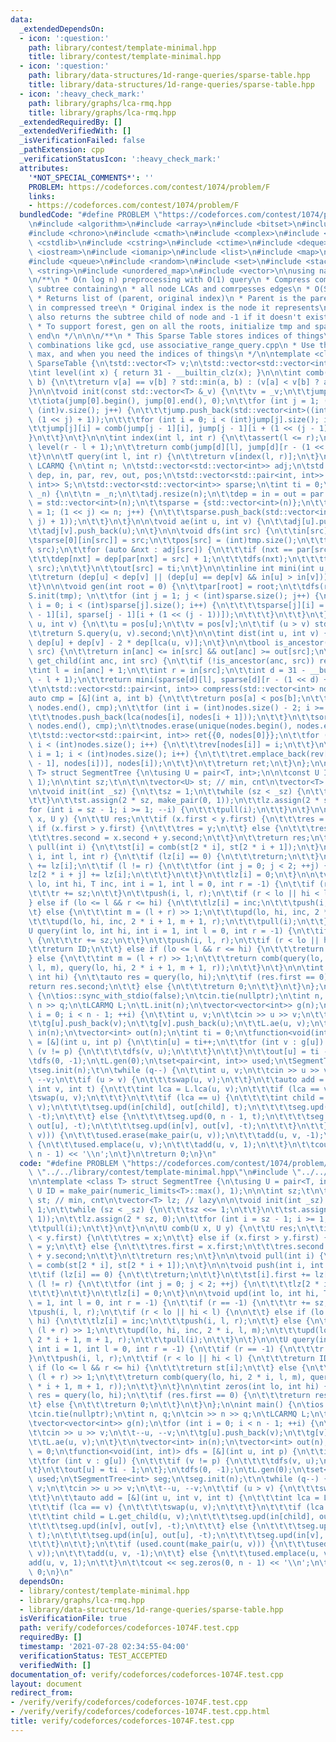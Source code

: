 ```yaml
---
data:
  _extendedDependsOn:
  - icon: ':question:'
    path: library/contest/template-minimal.hpp
    title: library/contest/template-minimal.hpp
  - icon: ':question:'
    path: library/data-structures/1d-range-queries/sparse-table.hpp
    title: library/data-structures/1d-range-queries/sparse-table.hpp
  - icon: ':heavy_check_mark:'
    path: library/graphs/lca-rmq.hpp
    title: library/graphs/lca-rmq.hpp
  _extendedRequiredBy: []
  _extendedVerifiedWith: []
  _isVerificationFailed: false
  _pathExtension: cpp
  _verificationStatusIcon: ':heavy_check_mark:'
  attributes:
    '*NOT_SPECIAL_COMMENTS*': ''
    PROBLEM: https://codeforces.com/contest/1074/problem/F
    links:
    - https://codeforces.com/contest/1074/problem/F
  bundledCode: "#define PROBLEM \"https://codeforces.com/contest/1074/problem/F\"\n\
    \n#include <algorithm>\n#include <array>\n#include <bitset>\n#include <cassert>\n\
    #include <chrono>\n#include <cmath>\n#include <complex>\n#include <cstdio>\n#include\
    \ <cstdlib>\n#include <cstring>\n#include <ctime>\n#include <deque>\n#include\
    \ <iostream>\n#include <iomanip>\n#include <list>\n#include <map>\n#include <numeric>\n\
    #include <queue>\n#include <random>\n#include <set>\n#include <stack>\n#include\
    \ <string>\n#include <unordered_map>\n#include <vector>\n\nusing namespace std;\n\
    \n/**\n * O(n log n) preprocessing with O(1) query\n * Compress compute sthe minimal\
    \ subtree containing\n * all node LCAs and comrpesses edges\n * O(S log S) compression\n\
    \ * Returns list of (parent, original index)\n * Parent is the parent of node\
    \ in compressed tree\n * Original index is the node it represents\n * get_child\
    \ also returns the subtree child of node and -1 if it doesn't exist in O(1)\n\
    \ * To support forest, gen on all the roots, initialize tmp and sparse at the\
    \ end\n */\n\n\n/**\n * This Sparse Table stores indices of things\n * For destructive\
    \ combinations like gcd, use associative_range_query.cpp\n * Use this for min,\
    \ max, and when you need the indices of things\n */\n\ntemplate <class T> struct\
    \ SparseTable {\n\tstd::vector<T> v;\n\tstd::vector<std::vector<int>> jump;\n\n\
    \tint level(int x) { return 31 - __builtin_clz(x); }\n\n\tint comb(int a, int\
    \ b) {\n\t\treturn v[a] == v[b] ? std::min(a, b) : (v[a] < v[b] ? a : b);\n\t\
    }\n\n\tvoid init(const std::vector<T> &_v) {\n\t\tv = _v;\n\t\tjump = {std::vector<int>((int)v.size())};\n\
    \t\tiota(jump[0].begin(), jump[0].end(), 0);\n\t\tfor (int j = 1; (1 << j) <=\
    \ (int)v.size(); j++) {\n\t\t\tjump.push_back(std::vector<int>((int)v.size() -\
    \ (1 << j) + 1));\n\t\t\tfor (int i = 0; i < (int)jump[j].size(); i++) {\n\t\t\
    \t\tjump[j][i] = comb(jump[j - 1][i], jump[j - 1][i + (1 << (j - 1))]);\n\t\t\t\
    }\n\t\t}\n\t}\n\n\tint index(int l, int r) {\n\t\tassert(l <= r);\n\t\tint d =\
    \ level(r - l + 1);\n\t\treturn comb(jump[d][l], jump[d][r - (1 << d) + 1]);\n\
    \t}\n\n\tT query(int l, int r) {\n\t\treturn v[index(l, r)];\n\t}\n};\n\nstruct\
    \ LCARMQ {\n\tint n; \n\tstd::vector<std::vector<int>> adj;\n\tstd::vector<int>\
    \ dep, in, par, rev, out, pos;\n\tstd::vector<std::pair<int, int>> tmp;\n\tSparseTable<std::pair<int,\
    \ int>> S;\n\tstd::vector<std::vector<int>> sparse;\n\tint ti = 0;\n\n\tvoid init(int\
    \ _n) {\n\t\tn = _n;\n\t\tadj.resize(n);\n\t\tdep = in = out = par = rev = pos\
    \ = std::vector<int>(n);\n\t\tsparse = {std::vector<int>(n)};\n\t\tfor (int j\
    \ = 1; (1 << j) <= n; j++) {\n\t\t\tsparse.push_back(std::vector<int>(n - (1 <<\
    \ j) + 1));\n\t\t}\n\t}\n\n\tvoid ae(int u, int v) {\n\t\tadj[u].push_back(v);\n\
    \t\tadj[v].push_back(u);\n\t}\n\n\tvoid dfs(int src) {\n\t\tin[src] = ti++;\n\t\
    \tsparse[0][in[src]] = src;\n\t\tpos[src] = (int)tmp.size();\n\t\ttmp.emplace_back(dep[src],\
    \ src);\n\t\tfor (auto &nxt : adj[src]) {\n\t\t\tif (nxt == par[src]) continue;\n\
    \t\t\tdep[nxt] = dep[par[nxt] = src] + 1;\n\t\t\tdfs(nxt);\n\t\t\ttmp.emplace_back(dep[src],\
    \ src);\n\t\t}\n\t\tout[src] = ti;\n\t}\n\n\tinline int mini(int u, int v) {\n\
    \t\treturn (dep[u] < dep[v] || (dep[u] == dep[v] && in[u] > in[v])) ? u : v;\n\
    \t}\n\n\tvoid gen(int root = 0) {\n\t\tpar[root] = root;\n\t\tdfs(root);\n\t\t\
    S.init(tmp); \n\t\tfor (int j = 1; j < (int)sparse.size(); j++) {\n\t\t\tfor (int\
    \ i = 0; i < (int)sparse[j].size(); i++) {\n\t\t\t\tsparse[j][i] = mini(sparse[j\
    \ - 1][i], sparse[j - 1][i + (1 << (j - 1))]);\n\t\t\t}\n\t\t}\n\t}\n\n\tint lca(int\
    \ u, int v) {\n\t\tu = pos[u];\n\t\tv = pos[v];\n\t\tif (u > v) std::swap(u, v);\n\
    \t\treturn S.query(u, v).second;\n\t}\n\n\tint dist(int u, int v) {\n\t\treturn\
    \ dep[u] + dep[v] - 2 * dep[lca(u, v)];\n\t}\n\n\tbool is_ancestor(int anc, int\
    \ src) {\n\t\treturn in[anc] <= in[src] && out[anc] >= out[src];\n\t}\n\n\tint\
    \ get_child(int anc, int src) {\n\t\tif (!is_ancestor(anc, src)) return -1;\n\t\
    \tint l = in[anc] + 1;\n\t\tint r = in[src];\n\t\tint d = 31 - __builtin_clz(r\
    \ - l + 1);\n\t\treturn mini(sparse[d][l], sparse[d][r - (1 << d) + 1]);\n\t}\n\
    \t\n\tstd::vector<std::pair<int, int>> compress(std::vector<int> nodes) {\n\t\t\
    auto cmp = [&](int a, int b) {\n\t\t\treturn pos[a] < pos[b];\n\t\t};\n\t\tsort(nodes.begin(),\
    \ nodes.end(), cmp);\n\t\tfor (int i = (int)nodes.size() - 2; i >= 0; i--) {\n\
    \t\t\tnodes.push_back(lca(nodes[i], nodes[i + 1]));\n\t\t}\n\t\tsort(nodes.begin(),\
    \ nodes.end(), cmp);\n\t\tnodes.erase(unique(nodes.begin(), nodes.end()), nodes.end());\n\
    \t\tstd::vector<std::pair<int, int>> ret{{0, nodes[0]}};\n\t\tfor (int i = 0;\
    \ i < (int)nodes.size(); i++) {\n\t\t\trev[nodes[i]] = i;\n\t\t}\n\t\tfor (int\
    \ i = 1; i < (int)nodes.size(); i++) {\n\t\t\tret.emplace_back(rev[lca(nodes[i\
    \ - 1], nodes[i])], nodes[i]);\n\t\t}\n\t\treturn ret;\n\t}\n};\n\ntemplate <class\
    \ T> struct SegmentTree {\n\tusing U = pair<T, int>;\n\n\tconst U ID = make_pair(numeric_limits<T>::max(),\
    \ 1);\n\n\tint sz;\t\n\t\n\tvector<U> st; // min, cnt\n\tvector<T> lz; // lazy\n\
    \n\tvoid init(int _sz) {\n\t\tsz = 1;\n\t\twhile (sz < _sz) {\n\t\t\tsz <<= 1;\n\
    \t\t}\n\t\tst.assign(2 * sz, make_pair(0, 1));\n\t\tlz.assign(2 * sz, 0);\n\t\t\
    for (int i = sz - 1; i >= 1; --i) {\n\t\t\tpull(i);\n\t\t}\n\t}\n\n\tU comb(U\
    \ x, U y) {\n\t\tU res;\n\t\tif (x.first < y.first) {\n\t\t\tres = x;\n\t\t} else\
    \ if (x.first > y.first) {\n\t\t\tres = y;\n\t\t} else {\n\t\t\tres.first = x.first;\n\
    \t\t\tres.second = x.second + y.second;\n\t\t}\n\t\treturn res;\n\t}\n\n\tvoid\
    \ pull(int i) {\n\t\tst[i] = comb(st[2 * i], st[2 * i + 1]);\n\t}\n\n\tvoid push(int\
    \ i, int l, int r) {\n\t\tif (lz[i] == 0) {\n\t\t\treturn;\n\t\t}\n\t\tst[i].first\
    \ += lz[i];\n\t\tif (l != r) {\n\t\t\tfor (int j = 0; j < 2; ++j) {\n\t\t\t\t\
    lz[2 * i + j] += lz[i];\n\t\t\t}\n\t\t}\n\t\tlz[i] = 0;\n\t}\n\n\tvoid upd(int\
    \ lo, int hi, T inc, int i = 1, int l = 0, int r = -1) {\n\t\tif (r == -1) {\n\
    \t\t\tr += sz;\n\t\t}\n\t\tpush(i, l, r);\n\t\tif (r < lo || hi < l) {\n\n\t\t\
    } else if (lo <= l && r <= hi) {\n\t\t\tlz[i] = inc;\n\t\t\tpush(i, l, r);\n\t\
    \t} else {\n\t\t\tint m = (l + r) >> 1;\n\t\t\tupd(lo, hi, inc, 2 * i, l, m);\n\
    \t\t\tupd(lo, hi, inc, 2 * i + 1, m + 1, r);\n\t\t\tpull(i);\n\t\t}\n\t}\n\n\t\
    U query(int lo, int hi, int i = 1, int l = 0, int r = -1) {\n\t\tif (r == -1)\
    \ {\n\t\t\tr += sz;\n\t\t}\n\t\tpush(i, l, r);\n\t\tif (r < lo || hi < l) {\n\t\
    \t\treturn ID;\n\t\t} else if (lo <= l && r <= hi) {\n\t\t\treturn st[i];\n\t\t\
    } else {\n\t\t\tint m = (l + r) >> 1;\n\t\t\treturn comb(query(lo, hi, 2 * i,\
    \ l, m), query(lo, hi, 2 * i + 1, m + 1, r));\n\t\t}\n\t}\n\n\tint zeros(int lo,\
    \ int hi) {\n\t\tauto res = query(lo, hi);\n\t\tif (res.first == 0) {\n\t\t\t\
    return res.second;\n\t\t} else {\n\t\t\treturn 0;\n\t\t}\n\t}\n};\n\nint main()\
    \ {\n\tios::sync_with_stdio(false);\n\tcin.tie(nullptr);\n\tint n, q;\n\tcin >>\
    \ n >> q;\n\tLCARMQ L;\n\tL.init(n);\n\tvector<vector<int>> g(n);\n\tfor (int\
    \ i = 0; i < n - 1; ++i) {\n\t\tint u, v;\n\t\tcin >> u >> v;\n\t\t--u, --v;\n\
    \t\tg[u].push_back(v);\n\t\tg[v].push_back(u);\n\t\tL.ae(u, v);\n\t}\t\n\tvector<int>\
    \ in(n);\n\tvector<int> out(n);\n\tint ti = 0;\n\tfunction<void(int, int)> dfs\
    \ = [&](int u, int p) {\n\t\tin[u] = ti++;\n\t\tfor (int v : g[u]) {\n\t\t\tif\
    \ (v != p) {\n\t\t\t\tdfs(v, u);\n\t\t\t}\n\t\t}\n\t\tout[u] = ti - 1;\n\t};\n\
    \tdfs(0, -1);\n\tL.gen(0);\n\tset<pair<int, int>> used;\n\tSegmentTree<int> seg;\n\
    \tseg.init(n);\t\n\twhile (q--) {\n\t\tint u, v;\n\t\tcin >> u >> v;\n\t\t--u,\
    \ --v;\n\t\tif (u > v) {\n\t\t\tswap(u, v);\n\t\t}\n\t\tauto add = [&](int u,\
    \ int v, int t) {\n\t\t\tint lca = L.lca(u, v);\n\t\t\tif (lca == v) {\n\t\t\t\
    \tswap(u, v);\n\t\t\t}\n\t\t\tif (lca == u) {\n\t\t\t\tint child = L.get_child(u,\
    \ v);\n\t\t\t\tseg.upd(in[child], out[child], t);\n\t\t\t\tseg.upd(in[v], out[v],\
    \ -t);\n\t\t\t} else {\n\t\t\t\tseg.upd(0, n - 1, t);\n\t\t\t\tseg.upd(in[u],\
    \ out[u], -t);\n\t\t\t\tseg.upd(in[v], out[v], -t);\n\t\t\t}\n\t\t};\n\t\tif (used.count(make_pair(u,\
    \ v))) {\n\t\t\tused.erase(make_pair(u, v));\n\t\t\tadd(u, v, -1);\n\t\t} else\
    \ {\n\t\t\tused.emplace(u, v);\n\t\t\tadd(u, v, 1);\n\t\t}\n\t\tcout << seg.zeros(0,\
    \ n - 1) << '\\n';\n\t}\n\treturn 0;\n}\n"
  code: "#define PROBLEM \"https://codeforces.com/contest/1074/problem/F\"\n\n#include\
    \ \"../../library/contest/template-minimal.hpp\"\n#include \"../../library/graphs/lca-rmq.hpp\"\
    \n\ntemplate <class T> struct SegmentTree {\n\tusing U = pair<T, int>;\n\n\tconst\
    \ U ID = make_pair(numeric_limits<T>::max(), 1);\n\n\tint sz;\t\n\t\n\tvector<U>\
    \ st; // min, cnt\n\tvector<T> lz; // lazy\n\n\tvoid init(int _sz) {\n\t\tsz =\
    \ 1;\n\t\twhile (sz < _sz) {\n\t\t\tsz <<= 1;\n\t\t}\n\t\tst.assign(2 * sz, make_pair(0,\
    \ 1));\n\t\tlz.assign(2 * sz, 0);\n\t\tfor (int i = sz - 1; i >= 1; --i) {\n\t\
    \t\tpull(i);\n\t\t}\n\t}\n\n\tU comb(U x, U y) {\n\t\tU res;\n\t\tif (x.first\
    \ < y.first) {\n\t\t\tres = x;\n\t\t} else if (x.first > y.first) {\n\t\t\tres\
    \ = y;\n\t\t} else {\n\t\t\tres.first = x.first;\n\t\t\tres.second = x.second\
    \ + y.second;\n\t\t}\n\t\treturn res;\n\t}\n\n\tvoid pull(int i) {\n\t\tst[i]\
    \ = comb(st[2 * i], st[2 * i + 1]);\n\t}\n\n\tvoid push(int i, int l, int r) {\n\
    \t\tif (lz[i] == 0) {\n\t\t\treturn;\n\t\t}\n\t\tst[i].first += lz[i];\n\t\tif\
    \ (l != r) {\n\t\t\tfor (int j = 0; j < 2; ++j) {\n\t\t\t\tlz[2 * i + j] += lz[i];\n\
    \t\t\t}\n\t\t}\n\t\tlz[i] = 0;\n\t}\n\n\tvoid upd(int lo, int hi, T inc, int i\
    \ = 1, int l = 0, int r = -1) {\n\t\tif (r == -1) {\n\t\t\tr += sz;\n\t\t}\n\t\
    \tpush(i, l, r);\n\t\tif (r < lo || hi < l) {\n\n\t\t} else if (lo <= l && r <=\
    \ hi) {\n\t\t\tlz[i] = inc;\n\t\t\tpush(i, l, r);\n\t\t} else {\n\t\t\tint m =\
    \ (l + r) >> 1;\n\t\t\tupd(lo, hi, inc, 2 * i, l, m);\n\t\t\tupd(lo, hi, inc,\
    \ 2 * i + 1, m + 1, r);\n\t\t\tpull(i);\n\t\t}\n\t}\n\n\tU query(int lo, int hi,\
    \ int i = 1, int l = 0, int r = -1) {\n\t\tif (r == -1) {\n\t\t\tr += sz;\n\t\t\
    }\n\t\tpush(i, l, r);\n\t\tif (r < lo || hi < l) {\n\t\t\treturn ID;\n\t\t} else\
    \ if (lo <= l && r <= hi) {\n\t\t\treturn st[i];\n\t\t} else {\n\t\t\tint m =\
    \ (l + r) >> 1;\n\t\t\treturn comb(query(lo, hi, 2 * i, l, m), query(lo, hi, 2\
    \ * i + 1, m + 1, r));\n\t\t}\n\t}\n\n\tint zeros(int lo, int hi) {\n\t\tauto\
    \ res = query(lo, hi);\n\t\tif (res.first == 0) {\n\t\t\treturn res.second;\n\t\
    \t} else {\n\t\t\treturn 0;\n\t\t}\n\t}\n};\n\nint main() {\n\tios::sync_with_stdio(false);\n\
    \tcin.tie(nullptr);\n\tint n, q;\n\tcin >> n >> q;\n\tLCARMQ L;\n\tL.init(n);\n\
    \tvector<vector<int>> g(n);\n\tfor (int i = 0; i < n - 1; ++i) {\n\t\tint u, v;\n\
    \t\tcin >> u >> v;\n\t\t--u, --v;\n\t\tg[u].push_back(v);\n\t\tg[v].push_back(u);\n\
    \t\tL.ae(u, v);\n\t}\t\n\tvector<int> in(n);\n\tvector<int> out(n);\n\tint ti\
    \ = 0;\n\tfunction<void(int, int)> dfs = [&](int u, int p) {\n\t\tin[u] = ti++;\n\
    \t\tfor (int v : g[u]) {\n\t\t\tif (v != p) {\n\t\t\t\tdfs(v, u);\n\t\t\t}\n\t\
    \t}\n\t\tout[u] = ti - 1;\n\t};\n\tdfs(0, -1);\n\tL.gen(0);\n\tset<pair<int, int>>\
    \ used;\n\tSegmentTree<int> seg;\n\tseg.init(n);\t\n\twhile (q--) {\n\t\tint u,\
    \ v;\n\t\tcin >> u >> v;\n\t\t--u, --v;\n\t\tif (u > v) {\n\t\t\tswap(u, v);\n\
    \t\t}\n\t\tauto add = [&](int u, int v, int t) {\n\t\t\tint lca = L.lca(u, v);\n\
    \t\t\tif (lca == v) {\n\t\t\t\tswap(u, v);\n\t\t\t}\n\t\t\tif (lca == u) {\n\t\
    \t\t\tint child = L.get_child(u, v);\n\t\t\t\tseg.upd(in[child], out[child], t);\n\
    \t\t\t\tseg.upd(in[v], out[v], -t);\n\t\t\t} else {\n\t\t\t\tseg.upd(0, n - 1,\
    \ t);\n\t\t\t\tseg.upd(in[u], out[u], -t);\n\t\t\t\tseg.upd(in[v], out[v], -t);\n\
    \t\t\t}\n\t\t};\n\t\tif (used.count(make_pair(u, v))) {\n\t\t\tused.erase(make_pair(u,\
    \ v));\n\t\t\tadd(u, v, -1);\n\t\t} else {\n\t\t\tused.emplace(u, v);\n\t\t\t\
    add(u, v, 1);\n\t\t}\n\t\tcout << seg.zeros(0, n - 1) << '\\n';\n\t}\n\treturn\
    \ 0;\n}\n"
  dependsOn:
  - library/contest/template-minimal.hpp
  - library/graphs/lca-rmq.hpp
  - library/data-structures/1d-range-queries/sparse-table.hpp
  isVerificationFile: true
  path: verify/codeforces/codeforces-1074F.test.cpp
  requiredBy: []
  timestamp: '2021-07-28 02:34:55-04:00'
  verificationStatus: TEST_ACCEPTED
  verifiedWith: []
documentation_of: verify/codeforces/codeforces-1074F.test.cpp
layout: document
redirect_from:
- /verify/verify/codeforces/codeforces-1074F.test.cpp
- /verify/verify/codeforces/codeforces-1074F.test.cpp.html
title: verify/codeforces/codeforces-1074F.test.cpp
---
```

